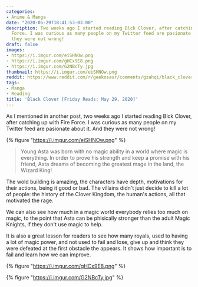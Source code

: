 ```yaml
---
categories:
- Anime & Manga
date: "2020-05-29T18:41:53-03:00"
description: Two weeks ago I started reading Blck Clover, after catching up with Fire
  Force. I was curious as many people on my Twitter feed are pasionate about it. And
  they were not wrong!
draft: false
images:
- https://i.imgur.com/eiSHNOw.png
- https://i.imgur.com/gHCx9E8.png
- https://i.imgur.com/G2NBcTy.jpg
thumbnail: https://i.imgur.com/eiSHNOw.png
reddit: https://www.reddit.com/r/geekosaur/comments/gzahqi/black_clover_friday_reads_may_29_2020/
tags:
- Manga
- Reading
title: 'Black Clover [Friday Reads: May 29, 2020]'
---
```


As I mentioned in another post, two weeks ago I started reading Blck Clover, after catching up with Fire Force. I was curious as many people on my Twitter feed are pasionate about it. And they were not wrong!

{% figure "https://i.imgur.com/eiSHNOw.png" %}

<!--more-->

> Young Asta was born with no magic ability in a world where magic is everything. In order to prove his strength and keep a promise with his friend, Asta dreams of becoming the greatest mage in the land, the Wizard King!

The wold building is amazing, the characters have depth, motivations for their actions, being it good or bad. The villains didn't just decide to kill a lot of people: the history of the Clover Kingdom, the human's actions, all that motivated the rage.

We can also see how much in a magic world everybody  relies too much on magic, to the point that Asta can be phisically stronger than the adult Magic Knights, if they don't use magic to help.

It is also a great lesson for readers to see how many royals, used to having a lot of magic power, and not used to fail and lose, give up and think they were defeated at the first obstacle the appears. It shows how important is to fail and learn how we can improve.

{% figure "https://i.imgur.com/gHCx9E8.png" %}

{% figure "https://i.imgur.com/G2NBcTy.jpg" %}

